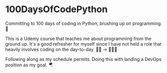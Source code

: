 # 100DaysOfCodePython
Committing to 100 days of coding in Python, brushing up on programming. 📆

This is a Udemy course that teaches me about programming from the ground up. It's a good refresher for myself since I have not held a role that heavily involves coding on the day-to-day. 👶🏽 -> 🦸🏽‍♂️

Following along as my schedule permits. Doing this with landing a DevOps position as my goal. 🪂
